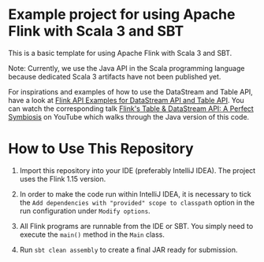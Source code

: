 # Example project for using Apache Flink with Scala 3 and SBT

This is a basic template for using Apache Flink with Scala 3 and SBT.

Note: Currently, we use the Java API in the Scala programming language because dedicated Scala 3 artifacts have not
been published yet.

For inspirations and examples of how to use the DataStream and Table API, have a look at [Flink API Examples for DataStream API and Table API](https://github.com/twalthr/flink-api-examples).
You can watch the corresponding talk [Flink's Table & DataStream API: A Perfect Symbiosis](https://youtu.be/vLLn5PxF2Lw)
on YouTube which walks through the Java version of this code.

# How to Use This Repository

1. Import this repository into your IDE (preferably IntelliJ IDEA). The project uses the Flink 1.15 version.

2. In order to make the code run within IntelliJ IDEA, it is necessary to tick
   the `Add dependencies with "provided" scope to classpath` option in the run configuration under `Modify options`.

3. All Flink programs are runnable from the IDE or SBT. You simply need to execute the `main()` method in the `Main` class.

4. Run `sbt clean assembly` to create a final JAR ready for submission.
